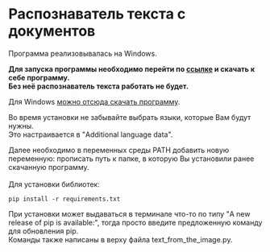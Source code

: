 # Распознаватель текста с документов

<p>
Программа реализовывалась на Windows.


<b>Для запуска программы необходимо перейти по 
<a href="https://tesseract-ocr.github.io/tessdoc/Installation.html">ссылке</a> и скачать к себе программу.<br>
Без неё распознаватель текста работать не будет.</b>


Для Windows <a href="https://github.com/UB-Mannheim/tesseract/wiki"> можно отсюда скачать программу</a>.


Во время установки не забывайте выбрать языки, которые Вам будут нужны.<br> Это настраивается в "Additional language data".


Далее необходимо в переменных среды PATH добавить новую переменную: прописать путь к папке, в которую Вы установили ранее скачанную программу.<br><br>
Для установки библиотек: 
```
pip install -r requirements.txt
```

При установки может выдаваться в терминале что-то по типу "A new release of pip is available:", тогда просто введите предложенную команду для обновления pip.<br>
Команды также написаны в верху файла text_from_the_image.py.<br>

</p>